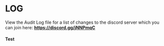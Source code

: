# LOG

View the Audit Log file for a list of changes to the discord server which you can join here: **https://discord.gg/jNNPmqC**

#### Test
